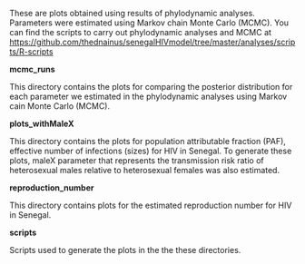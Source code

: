 These are plots obtained using results of phylodynamic analyses. Parameters were estimated using Markov chain Monte Carlo (MCMC). You can find the scripts to carry out phylodynamic analyses and MCMC at https://github.com/thednainus/senegalHIVmodel/tree/master/analyses/scripts/R-scripts

**mcmc_runs**

This directory contains the plots for comparing the posterior distribution for each parameter we estimated in the phylodynamic analyses using Markov cain Monte Carlo (MCMC).

**plots_withMaleX**

This directory contains the plots for population attributable fraction (PAF), effective number of infections (sizes) for HIV in Senegal. To generate these plots, maleX parameter that represents the transmission risk ratio of heterosexual males relative to heterosexual females was also estimated.

**reproduction_number**

This directory contains plots for the estimated reproduction number for HIV in Senegal.

**scripts**

Scripts used to generate the plots in the the these directories.
